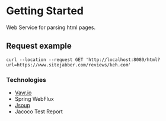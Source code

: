 # Getting Started

Web Service for parsing html pages. 

## Request example

```
curl --location --request GET 'http://localhost:8080/html?url=https://www.sitejabber.com/reviews/keh.com'
```

### Technologies

* [Vavr.io](https://docs.vavr.io/)
* Spring WebFlux
* [Jsoup](https://jsoup.org/)
* Jacoco Test Report



